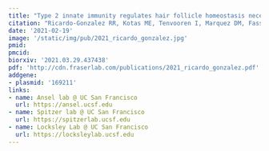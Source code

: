 ```yaml
---
title: "Type 2 innate immunity regulates hair follicle homeostasis necessary to control Demodex pathosymbionts."
citation: "Ricardo-Gonzalez RR, Kotas ME, Tenvooren I, Marquez DM, Fassett MS, Lee J, Daniel SG, Bittinger K, **Díaz RE**, **Fraser JS**, Ansel KM, Spitzer MH, Liang HE, and Locksley RM. *Submitted - Preprint on Biorxiv*. 2021."
date: '2021-02-19'
image: '/static/img/pub/2021_ricardo_gonzalez.jpg'
pmid:
pmcid:
biorxiv: '2021.03.29.437438'
pdf: 'http://cdn.fraserlab.com/publications/2021_ricardo_gonzalez.pdf'
addgene:
- plasmid: '169211'
links:
- name: Ansel lab @ UC San Francisco
  url: https://ansel.ucsf.edu
- name: Spitzer lab @ UC San Francisco
  url: https://spitzerlab.ucsf.edu
- name: Locksley Lab @ UC San Francisco
  url: https://locksleylab.ucsf.edu
---
```

